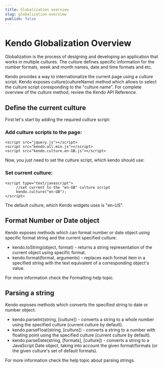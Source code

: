 ```yaml
---
title: Globalization overview
slug: globalization-overview
publish: false
---
```

# Kendo Globalization Overview

Globalization is the process of designing and developing an application that works in multiple cultures. The culture defines specific information for the number formats, week and month names, date and time formats and etc.

Kendo provides a way to internationalize the current page using a culture script. Kendo exposes culture(cultureName) method which allows to select the culture script coresponding to the "culture name". For complete overview of the *culture* method, review the Kendo API Reference.

## Define the current culture

First let's start by adding the required culture script:

### Add culture scripts to the page:

    <script src="jquery.js"></script>
    <script src="kendo.all.min.js"></script>
    <script src="kendo.culture.en-GB.js"></script>


Now, you just need to set the culture script, which kendo should use:

### Set current culture:

    <script type="text/javascript">
         //set current to the "en-GB" culture script
         kendo.culture("en-GB");
    </script>

The default culture, which Kendo widgets uses is "en-US".

## Format Number or Date object

Kendo exposes methods which can format number or date object using specific format string and the current specified culture:

- kendo.toString(object, format) - returns a string representation of the current object using specific format. 
- kendo.format(format, arguments) -  replaces each format item in a specified string with the text equivalent of a corresponding object's value.

For more information check the Formatting help topic.

## Parsing a string
Kendo exposes methods which converts the specified string to date or number object:

- kendo.parseInt(string, [culture]) - converts a string to a whole number using the specified culture (current culture by default).
- kendo.parseFloat(string, [culture]) - converts a string to a number with floating point using the specified culture (current culture by default).
- kendo.parseDate(string, [formats], [culture]) - converts a string to a JavaScript Date object, taking into account the given format/formats (or the given culture's set of default formats).

For more information check the help topic about parsing strings.